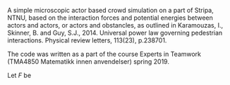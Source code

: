 A simple microscopic actor based crowd simulation on a part of Stripa, NTNU, based on the interaction forces and potential energies between actors and actors, or actors and obstancles, as outlined in Karamouzas, I., Skinner, B. and Guy, S.J., 2014. Universal power law governing pedestrian interactions. Physical review letters, 113(23), p.238701.

The code was written as a part of the course Experts in Teamwork (TMA4850 Matematikk innen anvendelser) spring 2019.

Let $F$ be
